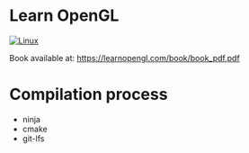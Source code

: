 # Learn OpenGL

[![Linux](https://github.com/LucasSnatiago/Learn-OpenGL/actions/workflows/build-for-linux.yml/badge.svg)](https://github.com/LucasSnatiago/Learn-OpenGL/actions/workflows/build-for-linux.yml)

Book available at: https://learnopengl.com/book/book_pdf.pdf

# Compilation process

- ninja
- cmake
- git-lfs
